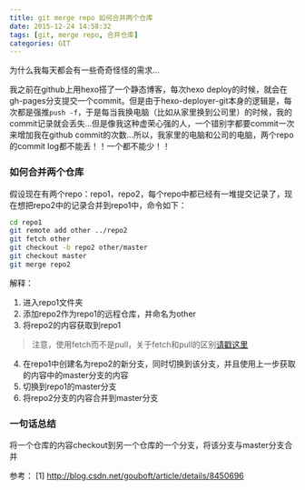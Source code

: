 ```yaml
---
title: git merge repo 如何合并两个仓库
date: 2015-12-24 14:58:32
tags: [git, merge repo, 合并仓库]
categories: GIT
---
```

为什么我每天都会有一些奇奇怪怪的需求…

我之前在github上用hexo搭了一个静态博客，每次hexo deploy的时候，就会在gh-pages分支提交一个commit。但是由于hexo-deployer-git本身的逻辑是，每次都是强推`push -f`，于是每当我换电脑（比如从家里换到公司里）的时候，我的commit记录就会丢失…但是像我这种虚荣心强的人，一个错别字都要commit一次来增加我在github commit的次数…所以，我家里的电脑和公司的电脑，两个repo的commit log都不能丢！！一个都不能少！！

### 如何合并两个仓库
假设现在有两个repo：repo1，repo2，每个repo中都已经有一堆提交记录了，现在想把repo2中的记录合并到repo1中，命令如下：
``` bash
cd repo1
git remote add other ../repo2
git fetch other
git checkout -b repo2 other/master
git checkout master
git merge repo2
```

解释：
1. 进入repo1文件夹
2. 添加repo2作为repo1的远程仓库，并命名为other
3. 将repo2的内容获取到repo1
> 注意，使用fetch而不是pull，关于fetch和pull的区别[请戳这里](https://stackoverflow.com/questions/292357/what-are-the-differences-between-git-pull-and-git-fetch)
4. 在repo1中创建名为repo2的新分支，同时切换到该分支，并且使用上一步获取的内容中的master分支的内容
5. 切换到repo1的master分支
6. 将repo2分支的内容合并到master分支

### 一句话总结
将一个仓库的内容checkout到另一个仓库的一个分支，将该分支与master分支合并

参考：
[1] http://blog.csdn.net/gouboft/article/details/8450696
